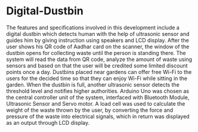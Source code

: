 # Digital-Dustbin

 The features and specifications involved in this development include a digital dustbin which detects human with the help of ultrasonic sensor and guides him by giving instruction using speakers and LCD display. After the user shows his QR code of Aadhar card on the scanner, the window of the dustbin opens for collecting waste until the person is standing there. The system will read the data from QR code, analyze the amount of waste using sensors and based on that the user will be credited some limited discount points once a day. Dustbins placed near gardens can offer free Wi-Fi to the users for the decided time so that they can enjoy Wi-Fi while sitting in the garden. When the dustbin is full, another ultrasonic sensor detects the threshold level and notifies higher authorities. Arduino Uno was chosen as the central controller unit of the system, interfaced with Bluetooth Module, Ultrasonic Sensor and Servo motor. A load cell was used to calculate the weight of the waste thrown by the user, by converting the force and pressure of the waste into electrical signals, which in return was displayed as an output through LCD display.
